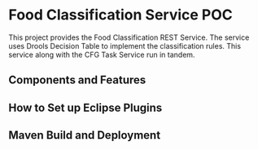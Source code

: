 # Food Classification Service POC

This project provides the Food Classification REST Service.
The service uses Drools Decision Table to implement the classification rules.
This service along with the CFG Task Service run in tandem.

## Components and Features

## How to Set up Eclipse Plugins

## Maven Build and Deployment
